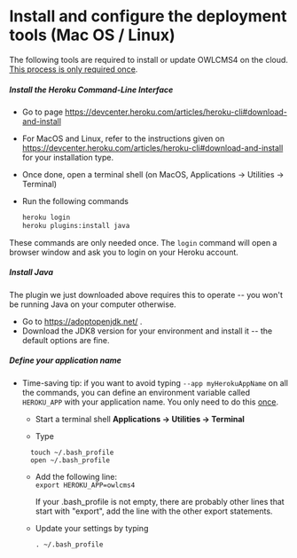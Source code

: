 # Install and configure the deployment tools (Mac OS / Linux)

The following tools are required to install or update OWLCMS4 on the cloud.  <u>This process is only required once</u>.

##### Install the Heroku Command-Line Interface

-  Go to page https://devcenter.heroku.com/articles/heroku-cli#download-and-install

- For MacOS and Linux, refer to the instructions given on  https://devcenter.heroku.com/articles/heroku-cli#download-and-install for your installation type. 
  
- Once done, open a terminal shell (on MacOS, Applications → Utilities → Terminal) 
  
- Run the following commands
  
  ```bash
  heroku login
  heroku plugins:install java 
  ```
These commands are only needed once.  The `login` command will open a browser window and ask you to login on your Heroku account.

##### Install Java

The plugin we just downloaded above requires this to operate -- you won't be running Java on your computer otherwise.

- Go to https://adoptopenjdk.net/ .  
- Download the JDK8 version for your environment and install it -- the default options are fine. 

##### Define your application name

- Time-saving tip: if you want to avoid typing `--app myHerokuAppName` on all the commands, you can define an environment variable called `HEROKU_APP` with your application name.  You only need to do this <u>once</u>.

  - Start a terminal shell **Applications → Utilities → Terminal**

  - Type
  ```
    touch ~/.bash_profile
    open ~/.bash_profile
    ```
    
  - Add the following line:  
    ```export HEROKU_APP=owlcms4```
  
    If your .bash_profile is not empty, there are probably other lines that start with "export", add the line with the other export statements.
  
  - Update your settings by typing
  
    ```
    . ~/.bash_profile
    ```

